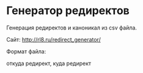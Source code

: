 # Генератор редиректов

Генерация редиректов и каноникал из csv файла.

Сайт: http://rl8.ru/redirect_generator/

Формат файла: 

откуда  редирект, куда редирект
